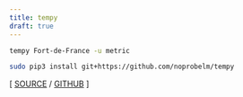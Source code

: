 ```yaml
---
title: tempy
draft: true
---
```


```bash
tempy Fort-de-France -u metric
```

```bash
sudo pip3 install git+https://github.com/noprobelm/tempy
```

[ [SOURCE](https://twitter.com/willmcgugan/status/1614242056284639232) / [GITHUB](https://github.com/noprobelm/tempy) ]
